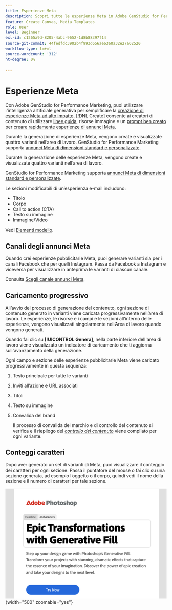 ```yaml
---
title: Esperienze Meta
description: Scopri tutte le esperienze Meta in Adobe GenStudio for Performance Marketing.
feature: Create Canvas, Media Templates
role: User
level: Beginner
exl-id: c1265a9d-8205-4abc-9652-1d8b88397f14
source-git-commit: 44fedfdc3902b4f993d656ae6360a32e27a62520
workflow-type: tm+mt
source-wordcount: '312'
ht-degree: 0%

---
```


# Esperienze Meta

Con Adobe GenStudio for Performance Marketing, puoi utilizzare l&#39;intelligenza artificiale generativa per semplificare la [creazione di esperienze Meta ad alto impatto](/help/user-guide/create/create-meta-ad.md). [!DNL Create] consente ai creatori di contenuto di utilizzare [linee guida](/help/user-guide/guidelines/overview.md), risorse immagine e un [prompt ben creato](/help/user-guide/effective-prompts.md) per [creare rapidamente esperienze di annunci Meta](/help/user-guide/create/create-meta-ad.md).

Durante la generazione di esperienze Meta, vengono create e visualizzate quattro varianti nell’area di lavoro. GenStudio for Performance Marketing supporta [annunci Meta di dimensioni standard e personalizzate](/help/user-guide/content/best-practices-for-templates.md#follow-channel-specific-template-guidelines).

Durante la generazione delle esperienze Meta, vengono create e visualizzate quattro varianti nell’area di lavoro.

GenStudio for Performance Marketing supporta [annunci Meta di dimensioni standard e personalizzate](/help/user-guide/templates/meta-template.md).

Le sezioni modificabili di un’esperienza e-mail includono:

* Titolo
* Corpo
* Call to action (CTA)
* Testo su immagine
* Immagine/Video

Vedi [Elementi modello](/help/user-guide/content/use-templates.md#template-elements).

## Canali degli annunci Meta

Quando crei esperienze pubblicitarie Meta, puoi generare varianti sia per i canali Facebook che per quelli Instagram. Passa da Facebook a Instagram e viceversa per visualizzare in anteprima le varianti di ciascun canale.

Consulta [Scegli canale annunci Meta](/help/user-guide/create/create-meta-ad.md#choose-meta-ads-channel).

## Caricamento progressivo

All’avvio del processo di generazione del contenuto, ogni sezione di contenuto generato in varianti viene caricata progressivamente nell’area di lavoro. Le esperienze, le risorse e i campi e le sezioni all’interno delle esperienze, vengono visualizzati singolarmente nell’Area di lavoro quando vengono generati.

Quando fai clic su **[!UICONTROL Genera]**, nella parte inferiore dell&#39;area di lavoro viene visualizzato un indicatore di caricamento che ti aggiorna sull&#39;avanzamento della generazione.

Ogni campo e sezione delle esperienze pubblicitarie Meta viene caricato progressivamente in questa sequenza:

1. Testo principale per tutte le varianti
1. Inviti all’azione e URL associati
1. Titoli
1. Testo su immagine
1. Convalida del brand

   Il processo di convalida del marchio e di controllo del contenuto si verifica e il riepilogo del [_controllo del contenuto_](/help/user-guide/guidelines/brand-validation.md#content-check-summary) viene compilato per ogni variante.

## Conteggi caratteri

Dopo aver generato un set di varianti di Meta, puoi visualizzare il conteggio dei caratteri per ogni sezione. Passa il puntatore del mouse o fai clic su una sezione generata, ad esempio l’oggetto o il corpo, quindi vedi il nome della sezione e il numero di caratteri per tale sezione.

![Numero di caratteri](/help/assets/character-count.png){width="500" zoomable="yes"}

